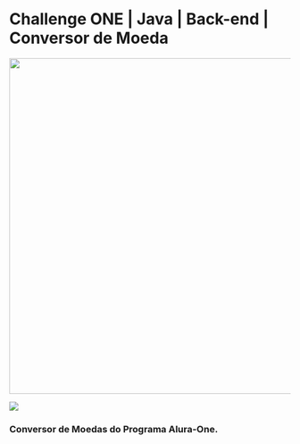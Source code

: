 # Challenge ONE | Java | Back-end | Conversor de Moeda

<p align="center" >
     <img width="600" heigth="600" src="../imagens/Captura de tela 2023-04-19 041035.png">
</p>

<p aling="center" >
     <img wigth="600" heigth="600" src="../imagens/Captura de tela 2023-04-19 041742.png">
</P>     

### Conversor de Moedas do Programa Alura-One. 


